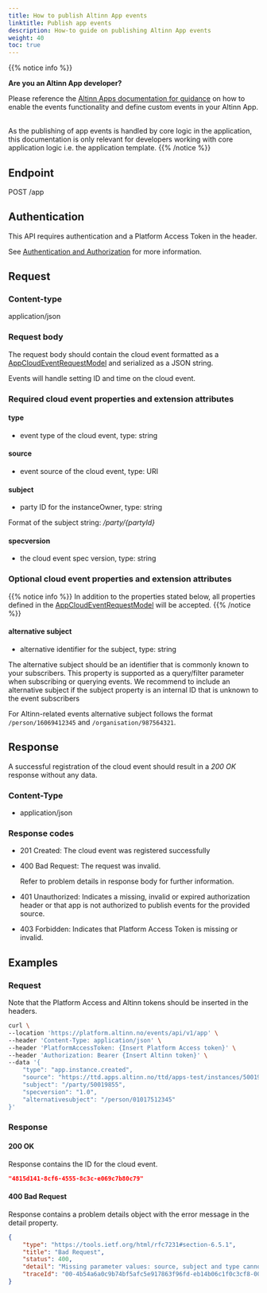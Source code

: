 ```yaml
---
title: How to publish Altinn App events
linktitle: Publish app events
description: How-to guide on publishing Altinn App events
weight: 40
toc: true
---
```


{{% notice info %}}

**Are you an Altinn App developer?**

Please reference the [Altinn Apps documentation for guidance](../../../../app/development/configuration/events/) 
on how to enable the events functionality and define custom events in your Altinn App.</br></br>

As the publishing of app events is handled by core logic in the application, this documentation 
is only relevant for developers working with core application logic i.e. the application template.
{{% /notice %}}


## Endpoint

POST /app

## Authentication
This API requires authentication and a Platform Access Token in the header.

See [Authentication and Authorization](../../../api/#authentication--authorization) for more information.


## Request

### Content-type

application/json


### Request body
The request body should contain the cloud event formatted as a
[AppCloudEventRequestModel](https://github.com/Altinn/altinn-events/blob/main/src/Events/Models/AppCloudEventRequestModel.cs)
and serialized as a JSON string.

Events will handle setting ID and time on the cloud event.

### Required cloud event properties and extension attributes

#### type
- event type of the cloud event, type: string

#### source
- event source of the cloud event, type: URI

#### subject
- party ID for the instanceOwner, type: string


Format of the subject string: _/party/{partyId}_

#### specversion
- the cloud event spec version, type: string

### Optional cloud event properties and extension attributes
{{% notice info %}}
In addition to the properties stated below, all properties defined in the
[AppCloudEventRequestModel](https://github.com/Altinn/altinn-events/blob/main/src/Events/Models/AppCloudEventRequestModel.cs)
will be accepted.
{{% /notice %}}

#### alternative subject
- alternative identifier for the subject, type: string

The alternative subject should be an identifier that is commonly known to your subscribers.
This property is supported as a query/filter parameter when subscribing or querying events.
We recommend to include an alternative subject if the subject property is an internal ID
that is unknown to the event subscribers

For Altinn-related events alternative subject follows the format `/person/16069412345`
and `/organisation/987564321`.


## Response
A successful registration of the cloud event should result in a _200 OK_ response without any data.

### Content-Type
- application/json

### Response codes
- 201 Created: The cloud event was registered successfully
- 400 Bad Request: The request was invalid.

  Refer to problem details in response body for further information.
- 401 Unauthorized: Indicates a missing, invalid or expired authorization header or that app is not authorized to publish events for the provided source.
- 403 Forbidden: Indicates that Platform Access Token is missing or invalid.

## Examples

### Request

Note that the Platform Access and Altinn tokens should be inserted in the headers.

```bash
curl \
--location 'https://platform.altinn.no/events/api/v1/app' \
--header 'Content-Type: application/json' \
--header 'PlatformAccessToken: {Insert Platform Access token}' \
--header 'Authorization: Bearer {Insert Altinn token}' \
--data '{
	"type": "app.instance.created",
	"source": "https://ttd.apps.altinn.no/ttd/apps-test/instances/50019855/428a4575-2c04-4400-89a3-1aaadd2579cd",
	"subject": "/party/50019855",
	"specversion": "1.0",
	"alternativesubject": "/person/01017512345"
}'
```

### Response

#### 200 OK
Response contains the ID for the cloud event.

```json
"4815d141-8cf6-4555-8c3c-e069c7b80c79"
```

#### 400 Bad Request
Response contains a problem details object with the error message in the detail property.

```json
{
	"type": "https://tools.ietf.org/html/rfc7231#section-6.5.1",
	"title": "Bad Request",
	"status": 400,
	"detail": "Missing parameter values: source, subject and type cannot be null",
	"traceId": "00-4b54a6a0c9b74bf5afc5e917863f96fd-eb14b06c1f0c3cf8-00"
}
```